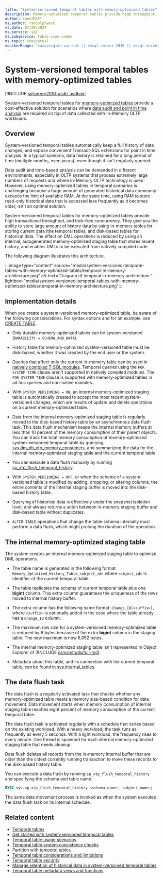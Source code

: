 ```yaml
---
title: "System-versioned temporal tables with memory-optimized tables"
description: Memory-optimized temporal tables provide high throughput, lock-free concurrency, and the ability to store large amounts of history data.
author: rwestMSFT
ms.author: randolphwest
ms.date: 07/29/2024
ms.service: sql
ms.subservice: table-view-index
ms.topic: conceptual
monikerRange: "=azuresqldb-current || >=sql-server-2016 || >=sql-server-linux-2017 || =azuresqldb-mi-current"
---
```

# System-versioned temporal tables with memory-optimized tables

[!INCLUDE [sqlserver2016-asdb-asdbmi](../../includes/applies-to-version/sqlserver2016-asdb-asdbmi.md)]

System-versioned temporal tables for [memory-optimized tables](../in-memory-oltp/sample-database-for-in-memory-oltp.md) provide a cost-effective solution for scenarios where [data audit and point in time analysis](temporal-table-usage-scenarios.md) are required on top of data collected with In-Memory OLTP workloads.

## Overview

System-versioned temporal tables automatically keep a full history of data changes, and expose convenient Transact-SQL extensions for point in time analysis. In a typical scenario, data history is retained for a long period of time (multiple months, even years), even though it isn't regularly queried.

Data audit and time-based analysis can be demanded in different environments, especially in OLTP systems that process extremely large numbers of requests and where In-Memory OLTP technology is used. However, using memory-optimized tables in temporal scenarios is challenging because a huge amount of generated historical data commonly exceeds the limit of available RAM. At the same time, using RAM to store read-only historical data that is accessed less frequently as it becomes older, isn't an optimal solution.

System-versioned temporal tables for memory-optimized tables provide high transactional throughput, and lock-free concurrency. They give you the ability to store large amount of history data by using in-memory tables for storing current data (the temporal table), and disk-based tables for historical data. The effect on DML operations is reduced by using an internal, autogenerated memory-optimized staging table that stores recent history, and enables DMLs to be executed from natively compiled code.

The following diagram illustrates this architecture.

:::image type="content" source="media/system-versioned-temporal-tables-with-memory-optimized-tables/temporal-in-memory-architecture.png" alt-text="Diagram of temporal in-memory architecture." lightbox="media/system-versioned-temporal-tables-with-memory-optimized-tables/temporal-in-memory-architecture.png":::

## Implementation details

When you create a system-versioned memory-optimized table, be aware of the following considerations. For syntax options and for an example, see [CREATE TABLE](../../t-sql/statements/create-table-transact-sql.md).

- Only durable memory-optimized tables can be system-versioned (`DURABILITY = SCHEMA_AND_DATA`).

- History table for memory-optimized system-versioned table must be disk-based, whether it was created by the end user or the system.

- Queries that affect only the current in-memory table can be used in [natively compiled T-SQL modules](../in-memory-oltp/a-guide-to-query-processing-for-memory-optimized-tables.md). Temporal queries using the `FOR SYSTEM TIME` clause aren't supported in natively compiled modules. The `FOR SYSTEM TIME` clause is supported with memory-optimized tables in ad hoc queries and non-native modules.

- With `SYSTEM_VERSIONING = ON`, an internal memory-optimized staging table is automatically created to accept the most recent system-versioned changes, which are results of update and delete operations on a current memory-optimized table.

- Data from the internal memory-optimized staging table is regularly moved to the disk-based history table by an asynchronous data flush task. This data flush mechanism keeps the internal memory buffers at less than 10 percent of the memory consumption of their parent objects. You can track the total memory consumption of memory-optimized system-versioned temporal table by querying [sys.dm_db_xtp_memory_consumers](../system-dynamic-management-views/sys-dm-db-xtp-memory-consumers-transact-sql.md), and summarizing the data for the internal memory-optimized staging table and the current temporal table.

- You can execute a data flush manually by running [sp_xtp_flush_temporal_history](../system-stored-procedures/temporal-table-sp-xtp-flush-temporal-history.md).

- With `SYSTEM_VERSIONING = OFF`, or when the schema of a system-versioned table is modified by adding, dropping, or altering columns, the entire contents of the internal staging buffer is moved into the disk-based history table.

- Querying of historical data is effectively under the snapshot isolation level, and always returns a union between in-memory staging buffer and disk-based table without duplicates.

- `ALTER TABLE` operations that change the table schema internally must perform a data flush, which might prolong the duration of the operation.

## The internal memory-optimized staging table

The system creates an internal memory-optimized staging table to optimize DML operations.

- The table name is generated in the following format: `Memory_Optimized_History_Table_<object_id>` where `<object_id>` is identifier of the current temporal table.

- The table replicates the schema of current temporal table plus one **bigint** column. This extra column guarantees the uniqueness of the rows moved to internal history buffer.

- The extra column has the following name format: `Change_ID[<suffix>]`, where `<suffix>` is optionally added in the case where the table already has a `Change_ID` column.

- The maximum row size for a system-versioned memory-optimized table is reduced by 8 bytes because of the extra **bigint** column in the staging table. The new maximum is now 8,052 bytes.

- The internal memory-optimized staging table isn't represented in Object Explorer of [!INCLUDE [ssmanstudiofull-md](../../includes/ssmanstudiofull-md.md)].

- Metadata about this table, and its connection with the current temporal table, can be found in [sys.internal_tables](../system-catalog-views/sys-internal-tables-transact-sql.md).

## The data flush task

The data flush is a regularly activated task that checks whether any memory-optimized table meets a memory size-based condition for data movement. Data movement starts when memory consumption of internal staging table reaches eight percent of memory consumption of the current temporal table.

The data flush task is activated regularly with a schedule that varies based on the existing workload. With a heavy workload, the task runs as frequently as every 5 seconds. With a light workload, the frequency rises to every minute. One thread is spawned for each internal memory-optimized staging table that needs cleanup.

Data flush deletes all records from the in-memory internal buffer that are older than the oldest currently running transaction to move these records to the disk-based history table.

You can execute a data flush by running `sp_xtp_flush_temporal_history` and specifying the schema and table name:

```sql
EXEC sys.sp_xtp_flush_temporal_history <schema_name>, <object_name>;
```

The same data movement process is invoked as when the system executes the data flush task on its internal schedule.

## Related content

- [Temporal tables](temporal-tables.md)
- [Get started with system-versioned temporal tables](getting-started-with-system-versioned-temporal-tables.md)
- [Temporal table usage scenarios](temporal-table-usage-scenarios.md)
- [Temporal table system consistency checks](temporal-table-system-consistency-checks.md)
- [Partition with temporal tables](partitioning-with-temporal-tables.md)
- [Temporal table considerations and limitations](temporal-table-considerations-and-limitations.md)
- [Temporal table security](temporal-table-security.md)
- [Manage retention of historical data in system-versioned temporal tables](manage-retention-of-historical-data-in-system-versioned-temporal-tables.md)
- [Temporal table metadata views and functions](temporal-table-metadata-views-and-functions.md)
